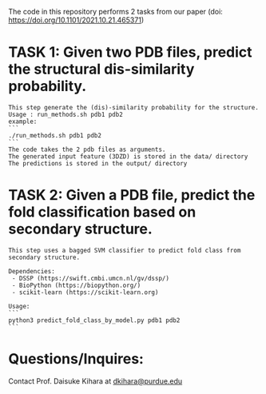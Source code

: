 The code in this repository performs 2 tasks from our paper (doi: https://doi.org/10.1101/2021.10.21.465371)

# TASK 1: Given two PDB files, predict the structural dis-similarity probability.
	This step generate the (dis)-similarity probability for the structure.
	Usage : run_methods.sh pdb1 pdb2
	example:
	```
	./run_methods.sh pdb1 pdb2
	```
	The code takes the 2 pdb files as arguments.
	The generated input feature (3DZD) is stored in the data/ directory
	The predictions is stored in the output/ directory
		
# TASK 2: Given a PDB file, predict the fold classification based on secondary structure.
	This step uses a bagged SVM classifier to predict fold class from secondary structure.
	
	Dependencies:
	 - DSSP (https://swift.cmbi.umcn.nl/gv/dssp/)
	 - BioPython (https://biopython.org/)
	 - scikit-learn (https://scikit-learn.org)
	 
	Usage:
	```
	python3 predict_fold_class_by_model.py pdb1 pdb2
	```

# Questions/Inquires: 
Contact Prof. Daisuke Kihara at [dkihara@purdue.edu](mailto:dkihara@purdue.edu)
